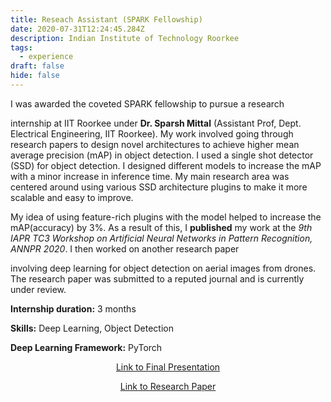 ```yaml
---
title: Reseach Assistant (SPARK Fellowship)
date: 2020-07-31T12:24:45.284Z
description: Indian Institute of Technology Roorkee
tags:
  - experience
draft: false
hide: false
---
```


I was awarded the coveted SPARK fellowship to pursue a research

internship at IIT Roorkee under **Dr. Sparsh Mittal** (Assistant Prof, Dept. Electrical Engineering, IIT Roorkee). My work involved going through research papers to design novel architectures to achieve higher mean average precision (mAP) in object detection. I used a single shot detector (SSD) for object detection. I designed different models to increase the mAP with a minor increase in inference time. My main research area was centered around using various SSD architecture plugins to make it more scalable and easy to improve.

My idea of using feature-rich plugins with the model helped to increase the mAP(accuracy) by 3%. As a result of this, I **published** my work at the *9th IAPR TC3 Workshop on Artificial Neural Networks in Pattern Recognition, ANNPR 2020*. I then worked on another research paper

involving deep learning for object detection on aerial images from drones. The research paper was submitted to a reputed journal and is currently under review.

**Internship duration:** 3 months

**Skills:** Deep Learning, Object Detection

**Deep Learning Framework:** PyTorch

<p style="text-align: center;"> <a href="https://drive.google.com/file/d/1SL8HH0igMe9t4NtRBV8jXpD4Lnl1GeN0/view" target="_blank" rel="noopener noreferrer">Link to Final Presentation</a> </p>

<p style="text-align: center;"> <a href="https://www.researchgate.net/publication/342919081_Improving_Accuracy_and_Efficiency_of_Object_Detection_Algorithms_using_Multiscale_Feature_Aggregation_Plugins" target="_blank" rel="noopener noreferrer">Link to Research Paper</a> </p>
